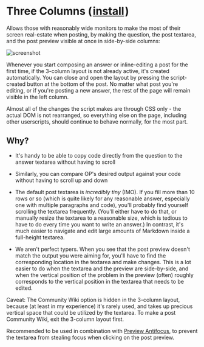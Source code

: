 # Three Columns (&#8202;[install](https://github.com/CertainPerformance/Stack-Exchange-Userscripts/raw/master/Three-Columns/dist/StackThreeColumns.user.js)&#8202;)

Allows those with reasonably wide monitors to make the most of their screen real-estate when posting, by making the question, the post textarea, and the post preview visible at once in side-by-side columns:

![screenshot](https://raw.githubusercontent.com/CertainPerformance/Stack-Exchange-Userscripts/master/Three-Columns/userscript-screenshot.png)

Whenever you start composing an answer or inline-editing a post for the first time, if the 3-column layout is not already active, it's created automatically. You can close and open the layout by pressing the script-created button at the bottom of the post. No matter what post you're editing, or if you're posting a new answer, the rest of the page will remain visible in the left column.

Almost all of the changes the script makes are through CSS only - the actual DOM is not rearranged, so everything else on the page, including other userscripts, should continue to behave normally, for the most part.

## Why?

* It's handy to be able to copy code directly from the question to the answer textarea without having to scroll

* Similarly, you can compare OP's desired output against your code without having to scroll up and down

* The default post textarea is *incredibly tiny* (IMO). If you fill more than 10 rows or so (which is quite likely for any reasonable answer, especially one with multiple paragraphs and code), you'll probably find yourself scrolling the textarea frequently. (You'll either have to do that, or manually resize the textarea to a reasonable size, which is tedious to have to do every time you want to write an answer.) In contrast, it's much easier to navigate and edit large amounts of Markdown inside a full-height textarea.

* We aren't perfect typers. When you see that the post preview doesn't match the output you were aiming for, you'll have to find the corresponding location in the textarea and make changes. This is a lot easier to do when the textarea and the preview are side-by-side, and when the vertical position of the problem in the preview (often) roughly corresponds to the vertical position in the textarea that needs to be edited.

Caveat: The Community Wiki option is hidden in the 3-column layout, because (at least in my experience) it's rarely used, and takes up precious vertical space that could be utilized by the textarea. To make a post Community Wiki, exit the 3-column layout first.

Recommended to be used in combination with [Preview Antifocus](https://github.com/CertainPerformance/Stack-Exchange-Userscripts/tree/master/Preview-Antifocus), to prevent the textarea from stealing focus when clicking on the post preview.
